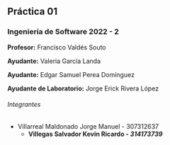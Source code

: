 ## Práctica 01

### Ingeniería de Software 2022 - 2

**Profesor:** Francisco Valdés Souto

**Ayudante:** Valeria García Landa

**Ayudante:** Edgar Samuel Perea Domínguez

**Ayudante de Laboratorio:** Jorge Erick Rivera López

###### Integrantes

  - Villarreal Maldonado Jorge Manuel - 307312637
	- **Villegas Salvador Kevin Ricardo - *314173739***
